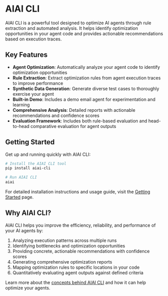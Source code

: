 # AIAI CLI

AIAI CLI is a powerful tool designed to optimize AI agents through rule extraction and automated analysis. It helps identify optimization opportunities in your agent code and provides actionable recommendations based on execution traces.

## Key Features

- **Agent Optimization**: Automatically analyze your agent code to identify optimization opportunities
- **Rule Extraction**: Extract optimization rules from agent execution traces to improve performance
- **Synthetic Data Generation**: Generate diverse test cases to thoroughly exercise your agent
- **Built-in Demo**: Includes a demo email agent for experimentation and learning
- **Comprehensive Analysis**: Detailed reports with actionable recommendations and confidence scores
- **Evaluation Framework**: Includes both rule-based evaluation and head-to-head comparative evaluation for agent outputs

## Getting Started

Get up and running quickly with AIAI CLI:

```bash
# Install the AIAI CLI tool
pip install aiai-cli

# Run AIAI CLI
aiai
```

For detailed installation instructions and usage guide, visit the [Getting Started](getting-started/getting-started.md) page.

## Why AIAI CLI?

AIAI CLI helps you improve the efficiency, reliability, and performance of your AI agents by:

1. Analyzing execution patterns across multiple runs
2. Identifying bottlenecks and optimization opportunities
3. Providing concrete, actionable recommendations with confidence scores
4. Generating comprehensive optimization reports
5. Mapping optimization rules to specific locations in your code
6. Quantitatively evaluating agent outputs against defined criteria

Learn more about the [concepts behind AIAI CLI](concepts/rule-extraction.md) and how it can help optimize your agents.
